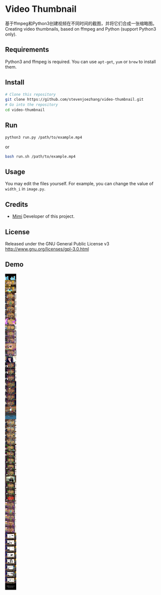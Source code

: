 # Video Thumbnail

基于ffmpeg和Python3创建视频在不同时间的截图，并将它们合成一张缩略图。  
Creating video thumbnails, based on ffmpeg and Python (support Python3 only).

## Requirements
Python3 and ffmpeg is required. You can use `apt-get`, `yum` or `brew` to install them.

## Install
```bash
# Clone this repository
git clone https://github.com/stevenjoezhang/video-thumbnail.git
# Go into the repository
cd video-thumbnail
```

## Run
```bash
python3 run.py /path/to/example.mp4
```
or

```bash
bash run.sh /path/to/example.mp4
```

## Usage
You may edit the files yourself. For example, you can change the value of `width_i` in `image.py`.

## Credits
* [Mimi](https://zhangshuqiao.org) Developer of this project.

## License
Released under the GNU General Public License v3  
http://www.gnu.org/licenses/gpl-3.0.html

## Demo
![](sample.jpg)
